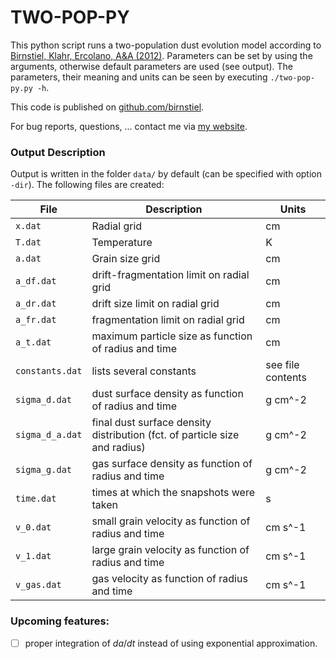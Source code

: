 # TWO-POP-PY                                                                  

This python script runs a two-population dust evolution model according to [Birnstiel,
Klahr, Ercolano, A&A (2012)](http://dx.doi.org/10.1051/0004-6361/201118136). Parameters
can be set by using the arguments, otherwise default parameters are used (see output). The
parameters, their meaning and units can be seen by executing `./two-pop-py.py -h`.

This code is published on [github.com/birnstiel](https://github.com/birnstiel/two-pop-py).

For bug reports, questions, ... contact me via [my website](http://www.til-birnstiel.de/contact/).

### Output Description

Output is written in the folder `data/` by default (can be specified with option `-dir`).
The following files are created:

|File	| Description	| Units  
|-------------	| ---	| ---	|  
|`x.dat`	| Radial grid	| cm  
|`T.dat`	| Temperature	| K  
|`a.dat`	| Grain size grid	| cm  
|`a_df.dat`	| drift-fragmentation limit on radial grid	| cm  
|`a_dr.dat`	| drift size limit on radial grid	| cm  
|`a_fr.dat`	| fragmentation limit on radial grid	| cm  
|`a_t.dat`	| maximum particle size as function of radius and time	| cm  
|`constants.dat`	| lists several constants	| see file contents  
|`sigma_d.dat`	| dust surface density as function of radius and time	| g cm^-2  
|`sigma_d_a.dat`	| final dust surface density distribution (fct. of particle size and radius)	| g cm^-2  
|`sigma_g.dat`	| gas surface density as function of radius and time	| g cm^-2  
|`time.dat`	| times at which the snapshots were taken	| s  
|`v_0.dat`	| small grain velocity as function of radius and time	| cm s^-1  
|`v_1.dat`	| large grain velocity as function of radius and time	| cm s^-1  
|`v_gas.dat`	| gas velocity as function of radius and time	| cm s^-1  


### Upcoming features:

- [ ] proper integration of $da/dt$ instead of using exponential approximation.
